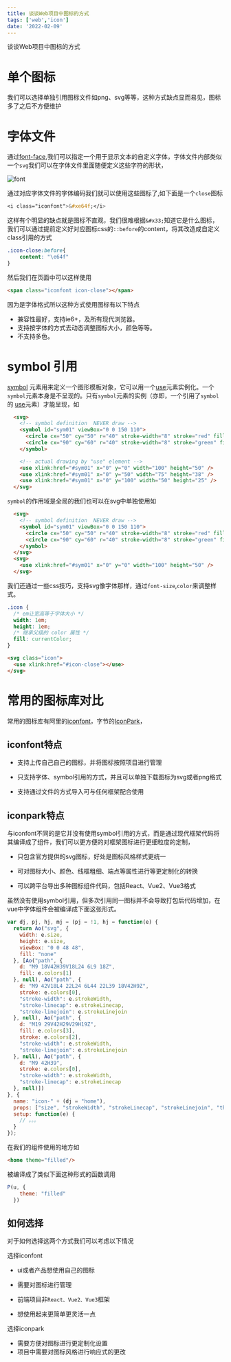 ```yaml
---
title: 谈谈Web项目中图标的方式
tags: ['web','icon']
date: '2022-02-09'
---
```


谈谈Web项目中图标的方式

# 单个图标

我们可以选择单独引用图标文件如png、svg等等，这种方式缺点显而易见，图标多了之后不方便维护
# 字体文件
通过[font-face](https://developer.mozilla.org/zh-CN/docs/Web/CSS/@font-face),我们可以指定一个用于显示文本的自定义字体，字体文件内部类似一个`svg`我们可以在字体文件里面随便定义这些字符的形状，

![font](https://img.alicdn.com/tps/TB1GfUJJFXXXXabXpXXXXXXXXXX-598-574.png)

通过对应字体文件的字体编码我们就可以使用这些图标了,如下面是一个`close`图标

```css
<i class="iconfont">&#xe64f;</i>
```

这样有个明显的缺点就是图标不直观，我们很难根据`&#x33;`知道它是什么图标，我们可以通过提前定义好对应图标css的`::before`的content，将其改造成自定义class引用的方式

```css
.icon-close:before{
	content: "\e64f"
}
```

然后我们在页面中可以这样使用

```html
<span class="iconfont icon-close"></span>
```

因为是字体格式所以这种方式使用图标有以下特点

- 兼容性最好，支持ie6+，及所有现代浏览器。
- 支持按字体的方式去动态调整图标大小，颜色等等。
- 不支持多色。

# symbol 引用

[symbol](https://developer.mozilla.org/zh-CN/docs/Web/SVG/Element/symbol) 元素用来定义一个图形模板对象，它可以用一个[use](https://developer.mozilla.org/zh-CN/docs/Web/SVG/Element/use)元素实例化。一个`symbol`元素本身是不呈现的。只有`symbol`元素的实例（亦即，一个引用了`symbol`的 [use](https://developer.mozilla.org/zh-CN/docs/Web/SVG/Element/use)元素）才能呈现，如

```html
  <svg>
    <!-- symbol definition  NEVER draw -->
    <symbol id="sym01" viewBox="0 0 150 110">
      <circle cx="50" cy="50" r="40" stroke-width="8" stroke="red" fill="red" />
      <circle cx="90" cy="60" r="40" stroke-width="8" stroke="green" fill="white" />
    </symbol>

    <!-- actual drawing by "use" element -->
    <use xlink:href="#sym01" x="0" y="0" width="100" height="50" />
    <use xlink:href="#sym01" x="0" y="50" width="75" height="38" />
    <use xlink:href="#sym01" x="0" y="100" width="50" height="25" />
  </svg>
```

`symbol`的作用域是全局的我们也可以在svg中单独使用如

```html
  <svg>
    <!-- symbol definition  NEVER draw -->
    <symbol id="sym01" viewBox="0 0 150 110">
      <circle cx="50" cy="50" r="40" stroke-width="8" stroke="red" fill="red" />
      <circle cx="90" cy="60" r="40" stroke-width="8" stroke="green" fill="white" />
    </symbol>
  </svg>
  <svg>
    <use xlink:href="#sym01" x="0" y="0" width="100" height="50" />
  </svg>
```

我们还通过一些css技巧，支持svg像字体那样，通过`font-size`,`color`来调整样式。

```css
.icon {
  /* em让宽高等于字体大小 */
  width: 1em;
  height: 1em;
  /* 继承父级的 color 属性 */
  fill: currentColor;
}
```

```html
<svg class="icon">
  <use xlink:href="#icon-close"></use>
</svg>
```



# 常用的图标库对比

常用的图标库有阿里的[iconfont](https://www.iconfont.cn/)，字节的[IconPark](https://iconpark.oceanengine.com/)，

## iconfont特点

+ 支持上传自己自己的图标，并将图标按照项目进行管理

+ 只支持字体、symbol引用的方式，并且可以单独下载图标为svg或者png格式

+ 支持通过文件的方式导入可与任何框架配合使用

  

## iconpark特点

与iconfont不同的是它并没有使用symbol引用的方式，而是通过现代框架代码将其编译成了组件，我们可以更方便的对框架图标进行更细粒度的定制，

+ 只包含官方提供的svg图标，好处是图标风格样式更统一

+ 可对图标大小、颜色、线框粗细、端点等属性进行等更定制化的转换
+ 可以跨平台导出多种图标组件代码，包括React、Vue2、Vue3格式

虽然没有使用symbol引用，但多次引用同一图标并不会导致打包后代码增加，在vue中字体组件会被编译成下面这张形式。

```js
var dj, pj, hj, mj = (pj = !1, hj = function(e) {
  return Ao("svg", {
    width: e.size,
    height: e.size,
    viewBox: "0 0 48 48",
    fill: "none"
  }, [Ao("path", {
    d: "M9 18V42H39V18L24 6L9 18Z",
    fill: e.colors[1]
  }, null), Ao("path", {
    d: "M9 42V18L4 22L24 6L44 22L39 18V42H9Z",
    stroke: e.colors[0],
    "stroke-width": e.strokeWidth,
    "stroke-linecap": e.strokeLinecap,
    "stroke-linejoin": e.strokeLinejoin
  }, null), Ao("path", {
    d: "M19 29V42H29V29H19Z",
    fill: e.colors[3],
    stroke: e.colors[2],
    "stroke-width": e.strokeWidth,
    "stroke-linejoin": e.strokeLinejoin
  }, null), Ao("path", {
    d: "M9 42H39",
    stroke: e.colors[0],
    "stroke-width": e.strokeWidth,
    "stroke-linecap": e.strokeLinecap
  }, null)])
}, {
  name: "icon-" + (dj = "home"),
  props: ["size", "strokeWidth", "strokeLinecap", "strokeLinejoin", "theme", "fill", "spin"],
  setup: function(e) {
    // 。。。
  }
});
```

在我们的组件使用的地方如

```html
<home theme="filled"/>
```

被编译成了类似下面这种形式的函数调用

```js
P(u, {
    theme: "filled"
  })
```

## 如何选择

对于如何选择这两个方式我们可以考虑以下情况

选择iconfont

+ ui或者产品想使用自己的图标

+ 需要对图标进行管理

+ 前端项目非`React、Vue2、Vue3`框架

+ 想使用起来更简单更灵活一点

选择iconpark

+ 需要方便对图标进行更定制化设置
+ 项目中需要对图标风格进行响应式的更改



